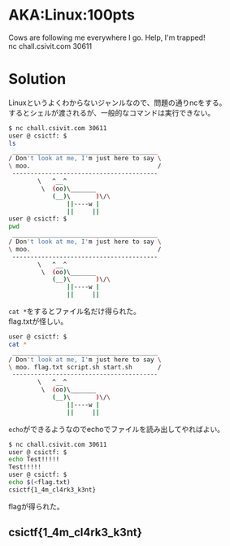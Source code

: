 # AKA:Linux:100pts
Cows are following me everywhere I go. Help, I'm trapped!  
nc chall.csivit.com 30611  

# Solution
Linuxというよくわからないジャンルなので、問題の通りncをする。  
するとシェルが渡されるが、一般的なコマンドは実行できない。  
```bash
$ nc chall.csivit.com 30611
user @ csictf: $
ls
 ________________________________________
/ Don't look at me, I'm just here to say \
\ moo.                                   /
 ----------------------------------------
        \   ^__^
         \  (oo)\_______
            (__)\       )\/\
                ||----w |
                ||     ||
user @ csictf: $
pwd
 ________________________________________
/ Don't look at me, I'm just here to say \
\ moo.                                   /
 ----------------------------------------
        \   ^__^
         \  (oo)\_______
            (__)\       )\/\
                ||----w |
                ||     ||
```
`cat *`をするとファイル名だけ得られた。  
flag.txtが怪しい。  
```bash
user @ csictf: $
cat *
 ________________________________________
/ Don't look at me, I'm just here to say \
\ moo. flag.txt script.sh start.sh       /
 ----------------------------------------
        \   ^__^
         \  (oo)\_______
            (__)\       )\/\
                ||----w |
                ||     ||
```
`echo`ができるようなのでechoでファイルを読み出してやればよい。  
```bash
$ nc chall.csivit.com 30611
user @ csictf: $
echo Test!!!!!
Test!!!!!
user @ csictf: $
echo $(<flag.txt)
csictf{1_4m_cl4rk3_k3nt}
```
flagが得られた。  

## csictf{1_4m_cl4rk3_k3nt}